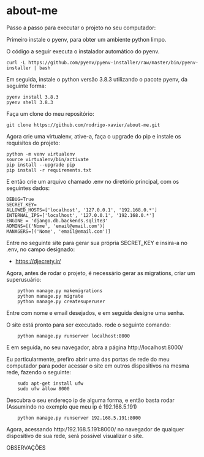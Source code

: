 # about-me

Passo a passo para executar o projeto no seu computador:

Primeiro instale o pyenv, para obter um ambiente python limpo.

O código a seguir executa o instalador automático do pyenv.

    curl -L https://github.com/pyenv/pyenv-installer/raw/master/bin/pyenv-installer | bash

Em seguida, instale o python versão 3.8.3 utilizando o pacote pyenv, da seguinte forma:

    pyenv install 3.8.3
    pyenv shell 3.8.3

Faça um clone do meu repositório:

    git clone https://github.com/rodrigo-xavier/about-me.git

Agora crie uma virtualenv, ative-a, faça o upgrade do pip e instale os requisitos do projeto:

    python -m venv virtualenv
    source virtualenv/bin/activate
    pip install --upgrade pip
    pip install -r requirements.txt

E então crie um arquivo chamado .env no diretório principal, com os seguintes dados:

    DEBUG=True
    SECRET_KEY=
    ALLOWED_HOSTS=['localhost', '127.0.0.1', '192.168.0.*']
    INTERNAL_IPS=['localhost', '127.0.0.1', '192.168.0.*']
    ENGINE = 'django.db.backends.sqlite3'
    ADMINS=[('Nome', 'email@email.com')]
    MANAGERS=[('Nome', 'email@email.com')]
    
Entre no seguinte site para gerar sua própria SECRET_KEY e insira-a no .env, no campo designado:

*   https://djecrety.ir/

Agora, antes de rodar o projeto, é necessário gerar as migrations, criar um superusuário:

        python manage.py makemigrations
        python manage.py migrate
        python manage.py createsuperuser

Entre com nome e email desejados, e em seguida designe uma senha.

O site está pronto para ser executado. rode o seguinte comando:

        python manage.py runserver localhost:8000

E em seguida, no seu navegador, abra a página http://localhost:8000/

Eu particularmente, prefiro abrir uma das portas de rede do meu computador para poder acessar o site em outros dispositivos na mesma rede, fazendo o seguinte:

        sudo apt-get install ufw
        sudo ufw allow 8000
       
Descubra o seu endereço ip de alguma forma, e então basta rodar (Assumindo no exemplo que meu ip é 192.168.5.191)

        python manage.py runserver 192.168.5.191:8000

Agora, acessando http:/192.168.5.191:8000/ no navegador de qualquer dispositivo de sua rede, será possivel visualizar o site.


OBSERVAÇÕES
